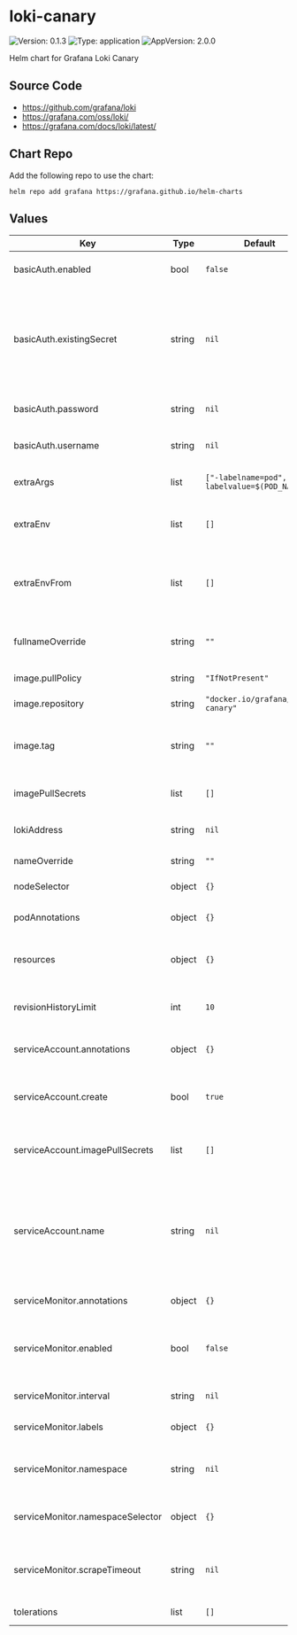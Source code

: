 # loki-canary

![Version: 0.1.3](https://img.shields.io/badge/Version-0.1.3-informational?style=flat-square) ![Type: application](https://img.shields.io/badge/Type-application-informational?style=flat-square) ![AppVersion: 2.0.0](https://img.shields.io/badge/AppVersion-2.0.0-informational?style=flat-square)

Helm chart for Grafana Loki Canary

## Source Code

* <https://github.com/grafana/loki>
* <https://grafana.com/oss/loki/>
* <https://grafana.com/docs/loki/latest/>

## Chart Repo

Add the following repo to use the chart:

```console
helm repo add grafana https://grafana.github.io/helm-charts
```

## Values

| Key | Type | Default | Description |
|-----|------|---------|-------------|
| basicAuth.enabled | bool | `false` | Enables basic authentication for the gateway |
| basicAuth.existingSecret | string | `nil` | Existing basic auth secret to use. Must contain '.htpasswd' and, if canary is enabled, 'username' and 'password' |
| basicAuth.password | string | `nil` | The basic auth password for the gateway |
| basicAuth.username | string | `nil` | The basic auth username for the gateway |
| extraArgs | list | `["-labelname=pod","-labelvalue=$(POD_NAME)"]` | Additional CLI args for the canary |
| extraEnv | list | `[]` | Environment variables to add to the canary pods |
| extraEnvFrom | list | `[]` | Environment variables from secrets or configmaps to add to the canary pods |
| fullnameOverride | string | `""` | Overrides the chart's computed fullname |
| image.pullPolicy | string | `"IfNotPresent"` | Docker image pull policy |
| image.repository | string | `"docker.io/grafana/loki-canary"` | Docker image repository |
| image.tag | string | `""` | Overrides the image tag whose default is the chart's appVersion |
| imagePullSecrets | list | `[]` | Image pull secrets for Docker images |
| lokiAddress | string | `nil` | The Loki server URL:Port, e.g. loki:3100 |
| nameOverride | string | `""` | Overrides the chart's name |
| nodeSelector | object | `{}` | Node selector for canary pods |
| podAnnotations | object | `{}` | Common annotations for all pods |
| resources | object | `{}` | Resource requests and limits for the canary |
| revisionHistoryLimit | int | `10` | The number of old ReplicaSets to retain to allow rollback |
| serviceAccount.annotations | object | `{}` | Annotations for the service account |
| serviceAccount.create | bool | `true` | Specifies whether a ServiceAccount should be created |
| serviceAccount.imagePullSecrets | list | `[]` | Image pull secrets for the service account |
| serviceAccount.name | string | `nil` | The name of the ServiceAccount to use. If not set and create is true, a name is generated using the fullname template |
| serviceMonitor.annotations | object | `{}` | ServiceMonitor annotations |
| serviceMonitor.enabled | bool | `false` | If enabled, ServiceMonitor resources for Prometheus Operator are created |
| serviceMonitor.interval | string | `nil` | ServiceMonitor scrape interval |
| serviceMonitor.labels | object | `{}` | Additional ServiceMonitor labels |
| serviceMonitor.namespace | string | `nil` | Alternative namespace for ServiceMonitor resources |
| serviceMonitor.namespaceSelector | object | `{}` | Namespace selector for ServiceMonitor resources |
| serviceMonitor.scrapeTimeout | string | `nil` | ServiceMonitor scrape timeout in Go duration format (e.g. 15s) |
| tolerations | list | `[]` | Tolerations for canary pods |
